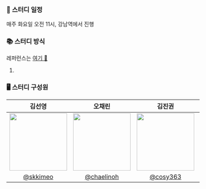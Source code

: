 ### 📅 스터디 일정
매주 화요일 오전 11시, 강남역에서 진행

### 📚 스터디 방식
레퍼런스는 [여기 👀](https://github.com/shinhee-rebecca/2022-cs-study)

1. 


### 🖥 스터디 구성원
|김선영|오채린|김진권|현정섭|
|:-:|:-:|:-:|:-:|
|<img src="https://avatars.githubusercontent.com/u/81314063?v=4" width=150>|<img src="https://avatars.githubusercontent.com/u/78472861?v=4" width=150>|<img src="https://avatars.githubusercontent.com/u/80619766?v=4" width=150>|<img src="https://avatars.githubusercontent.com/u/87763852?v=4" width=150>|
|[@skkimeo](https://github.com/skkimeo)|[@chaelinoh](https://github.com/chaelinoh)|[@cosy363](https://github.com/cosy363)|[@hjs5979](https://github.com/hjs5979)|
